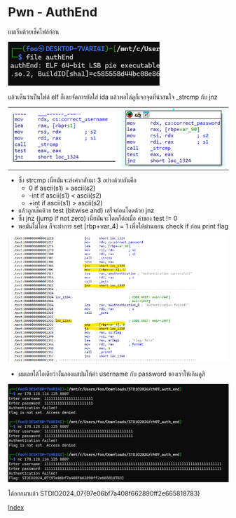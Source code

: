# Pwn - AuthEnd

ผมเริ่มด้วยเช็คไฟล์ก่อน

![alt](1.png)

แล้วเห็นว่าเป็นไฟล์ elf ก็เลยจัดการยัดใส่ ida แล้วพอไล่ดูก็เจอจุดที่น่าสนใจ _strcmp กับ jnz

|  |  |
| --- | --- |
| ![alt](2.png) | ![alt](3.png) |

- ซึ่ง strcmp เนี่ยมันจะส่งค่ากลับมา 3 อย่างด้วยกันคือ
	- 0 if ascii(s1) = ascii(s2)
	- -int if ascii(s1) < ascii(s2)
	- +int if ascii(s1) > ascii(s2)
- แล้วถูกเช็คด้วย test (bitwise and) เสร็จก่อนโดดด้วย jnz
- ซึ่ง jnz (jump if not zero) เนี่ยมันจะโดดก็ต่อเมื่อ ค่าของ test != 0
- พอมันไม่โดด ก็จะทำการ set [rbp+var_4] = 1 เพื่อให้ผ่านตอน check if ก่อน print flag

![alt](5.png)

- ผมเลยได้ไอเดียว่างั้นลองแสปมให้ค่า username กับ password ของเราให้เกินดูสิ

![alt](4.png)

ได้ออกมาแล้ว STDIO2024_07{97e06bf7a408f662890ff2e665818783}

[Index](../)
